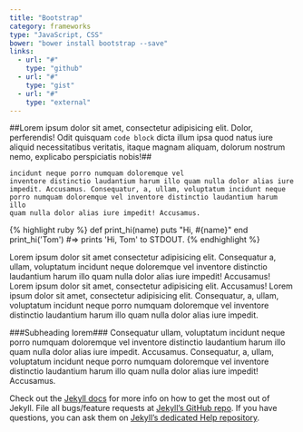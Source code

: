 ```yaml
---
title: "Bootstrap"
category: frameworks
type: "JavaScript, CSS"
bower: "bower install bootstrap --save"
links:
  - url: "#"
    type: "github"
  - url: "#"
    type: "gist"
  - url: "#"
    type: "external"
---
```


##Lorem ipsum dolor sit amet, consectetur adipisicing elit. Dolor, perferendis! Odit quisquam <code>code block</code> dicta illum ipsa quod natus iure aliquid necessitatibus veritatis, itaque magnam aliquam, dolorum nostrum nemo, explicabo perspiciatis nobis!##

<code class="block">incidunt neque porro numquam doloremque vel inventore distinctio laudantium harum illo quam nulla dolor alias iure impedit. Accusamus. Consequatur, a, ullam, voluptatum incidunt neque porro numquam doloremque vel inventore distinctio laudantium harum illo quam nulla dolor alias iure impedit! Accusamus.</code>

{% highlight ruby %}
def print_hi(name)
  puts "Hi, #{name}"
end
print_hi('Tom')
#=> prints 'Hi, Tom' to STDOUT.
{% endhighlight %}

Lorem ipsum dolor sit amet consectetur adipisicing elit. Consequatur a, ullam, voluptatum incidunt neque doloremque vel inventore distinctio laudantium harum illo quam nulla dolor alias iure impedit! Accusamus! Lorem ipsum dolor sit amet, consectetur adipisicing elit. Accusamus! Lorem ipsum dolor sit amet, consectetur adipisicing elit. Consequatur, a, ullam, voluptatum incidunt neque porro numquam doloremque vel inventore distinctio laudantium harum illo quam nulla dolor alias iure impedit.

###Subheading lorem###
Consequatur ullam, voluptatum incidunt neque porro numquam doloremque vel inventore distinctio laudantium harum illo quam nulla dolor alias iure impedit. Accusamus. Consequatur, a, ullam, voluptatum incidunt neque porro numquam doloremque vel inventore distinctio laudantium harum illo quam nulla dolor alias iure impedit! Accusamus.

Check out the [Jekyll docs][jekyll] for more info on how to get the most out of Jekyll. File all bugs/feature requests at [Jekyll’s GitHub repo][jekyll-gh]. If you have questions, you can ask them on [Jekyll’s dedicated Help repository][jekyll-help].

[jekyll]: http://jekyllrb.com
[jekyll-gh]: https://github.com/jekyll/jekyll
[jekyll-help]: https://github.com/jekyll/jekyll-help
